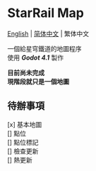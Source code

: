 # StarRail Map
[English](../README.md) | [简体中文](README_zh-cn.md) | 繁体中文

一個給星穹鐵道的地圖程序  
使用 ***Godot 4.1*** 製作

**目前尚未完成**  
**現階段就只是一個地圖**

## 待辦事項
[x] 基本地圖  
[] 點位  
[] 點位標記  
[] 檢查更新  
[] 熱更新  